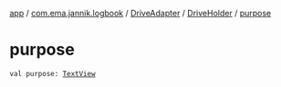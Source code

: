 [app](../../../index.md) / [com.ema.jannik.logbook](../../index.md) / [DriveAdapter](../index.md) / [DriveHolder](index.md) / [purpose](./purpose.md)

# purpose

`val purpose: `[`TextView`](https://developer.android.com/reference/android/widget/TextView.html)